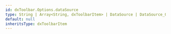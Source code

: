 ```yaml
---
id: dxToolbar.Options.dataSource
type: String | Array<String, dxToolbarItem> | DataSource | DataSource_Options
default: null
inheritsType: dxToolbarItem
---
```

